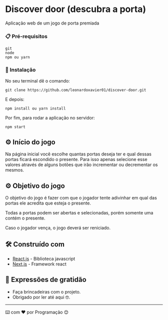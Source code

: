 # Discover door (descubra a porta)

Aplicação web de um jogo de porta premiada

### 📋 Pré-requisitos

```
git
node
npm ou yarn
```

### 🔧 Instalação

No seu terminal dê o comando:

```
git clone https://github.com/leonardoxavier01/discover-door.git
```

E depois:

```
npm install ou yarn install
```

Por fim, para rodar a aplicação no servidor:

```
npm start
```

## ⚙️ Início do jogo

Na página inicial você escolhe quantas portas deseja ter e qual dessas portas ficará escondido o presente.
Para isso apenas selecione esse valores através de alguns botões que irão incrementar ou decrementar os mesmos.

## ⚙️ Objetivo do jogo

O objetivo do jogo é fazer com que o jogador tente adivinhar em qual das portas ele acredita que esteja o presente.

Todas a portas podem ser abertas e selecionadas, porém somente uma contém o presente.

Caso o jogador vença, o jogo deverá ser reniciado.

## 🛠️ Construído com

- [React.js](https://reactjs.org/) - Biblioteca javascript
- [Next.js](https://nextjs.org/) - Framework react

## 🎁 Expressões de gratidão

- Faça brincadeiras com o projeto.
- Obrigado por ler até aqui 🤓.

---

⌨️ com ❤️ por Programação 😊
